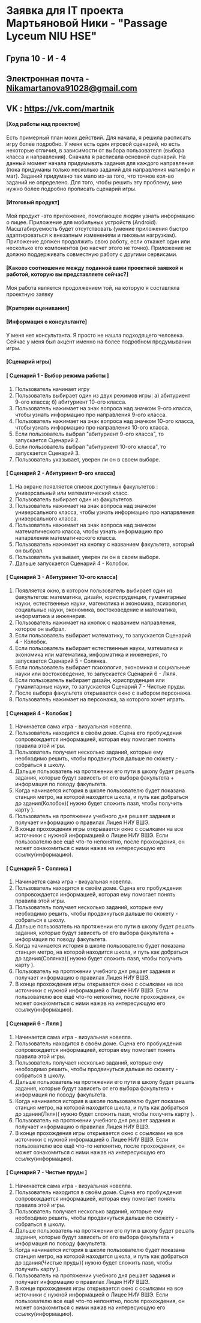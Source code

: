 # Заявка для IT проекта Мартьяновой Ники - "Passage Lyceum NIU HSE"

## Група 10 - И - 4

## Электронная почта - Nikamartanova91028@gmail.com
## VK : https://vk.com/martnik


#### [Ход работы над проектом]

Есть примерный план моих действий. 
Для начала, я решила расписать игру более подробно. 
У меня есть один игровой сценарий, но есть некоторые отличия, в зависимости от выбора пользователя (выбора класса и направления). 
Сначала я расписала основной сценарий. 
На данный момент начала придумывать задания для каждого направления (пока придуманы только несколько заданий для направления матинфо и мат). 
Заданий придумано так мало из-за того, что точное кол-во заданий не определено. 
Для того, чтобы решить эту проблему, мне нужно более подробно прописать сценарий игры.

#### [Итоговый продукт]

Мой продукт -это приложение, помогающее людям узнать информацию о лицее.
Приложение для мобильных устройств (Android).
Масштабируемость будет отсутствовать (умение приложения быстро адаптироваться к внезапным изменениям и пиковым нагрузкам).
Приложение должен продолжить свою работу, если откажет один или несколько его компонентов (но насчет этого не точно).
Приложение не должно поддерживать совместную работу с другими сервисами.

#### [Каково соотношение между поданной вами проектной заявкой и работой, которую вы представляете сейчас?]

Моя работа является продолжением той, на которую я составляла проектную заявку

#### [Критерии оценивания]



#### [Информация о консультанте]

У меня нет консультанта. Я просто не нашла подходящего человека.
Сейчас у меня был акцент именно на более подробном продумывании игры.

#### [Сценарий игры]

#### [ Сценарий 1 - Выбор режима работы ]
1) Пользователь начинает игру 
2) Пользователь выбирает один из двух режимов игры: a) абитуриент 9-ого класса; б) абитуриент 10-ого класса.
3) Пользователь нажимает на знак вопроса над значком 9-ого класса, чтобы узнать информацию про направления 9-ого класса.
4) Пользователь нажимает на знак вопроса над значком 10-ого класса, чтобы узнать информацию про направления 10-ого класса.
5) Если пользователь выбрал "абитуриент 9-ого класса", то запускается Сценарий 2. 
6) Если пользователь выбрал "абитуриент 10-ого класса", то запускается Сценарий 3.
7) Пользователь указывает, уверен ли он в своем выборе.
#### [ Сценарий 2 - Абитуриент 9-ого класса]
1) На экране появляется список доступных факультетов : универсальный или математический класс.
2) Пользователь выбирает один из факультетов.
3) Пользователь нажимает на знак вопроса над значком универсального класса, чтобы узнать информацию про напарвления универсального класса.
4) Пользователь нажимает на знак вопроса над значком математического класса, чтобы узнать информацию про напарвления математического класса.
5) Пользователь нажимает на кнопку с названием факультета, который он выбрал.
6) Пользователь указывает, уверен ли он в своем выборе.
7) Дальше запускается Сценарий 4 - Колобок.
#### [ Сценарий 3 - Абитуриент 10-ого класса]
1) Появляется окно, в котором пользователь выбирает один из факультетов: математика, дизайн, юриспруденция, гуманитарные науки, естественные науки, математика и экономика, психология, социальные науки, экономика, востоковедение и математика, информатика и инженерия.
2) Пользователь нажимает на кнопок с названием направления, которое он выбрал.
3) Если пользователь выбирает математику, то запускается Сценарий 4 - Колобок.
4) Если пользователь выбирает естественные науки, математика и экономика или математика, информатика и инженерия, то запускается Сценарий 5 - Солянка.
5) Если пользователь выбирает психология, экономика и социальные науки или востоковедение, то запускается Сценарий 6 - Ляля.
6) Если пользователь выбирает дизайн, юриспруденция или гуманитарные науки, то запускается Сценарий 7 - Чистые пруды.
7) После выбора факультета открывается окно с выбором персонажа.
8) Пользователь нажимает на персонажа, за которого хочет играть.
#### [ Сценарий 4 - Колобок ]
1) Начинается сама игра - визуальная новелла.
2) Пользователь находится в своём доме. Сцена его пробуждения сопровождается информацией, которая ему помогает понять правила этой игры.
3) Пользователь получает несколько заданий, которые ему необходимо решить, чтобы продвинуться дальше по сюжету - собраться в школу. 
4) Дальше пользователь на протяжении его пути в школу будет решать задания, которые будут зависеть от его выбора факультета + информация по поводу факультета.
5) Когда начинается история в школе пользователю будет показана станция метро, на которой находится школа, и путь как добраться до здания(Колобок)( нужно будет сложить пазл, чтобы получить карту ).
6) Пользователь на протяжении учебного дня решает задания и получает информацию о правилах Лицея НИУ ВШЭ. 
7) В конце прохождения игры открывается окно с ссылками на все источники с нужной информацией о Лицее НИУ ВШЭ. Если пользователю все ещё что-то непонятно, после прохождения, он может ознакомиться с ними нажав на интересующую его ссылку(информацию).
#### [ Сценарий 5 - Солянка ]
1) Начинается сама игра - визуальная новелла.
2) Пользователь находится в своём доме. Сцена его пробуждения сопровождается информацией, которая ему помогает понять правила этой игры.
3) Пользователь получает несколько заданий, которые ему необходимо решить, чтобы продвинуться дальше по сюжету - собраться в школу. 
4) Дальше пользователь на протяжении его пути в школу будет решать задания, которые будут зависеть от его выбора факультета + информация по поводу факультета.
5) Когда начинается история в школе пользователю будет показана станция метро, на которой находится школа, и путь как добраться до здания(Солянка)( нужно будет сложить пазл, чтобы получить карту ).
6) Пользователь на протяжении учебного дня решает задания и получает информацию о правилах Лицея НИУ ВШЭ. 
7) В конце прохождения игры открывается окно с ссылками на все источники с нужной информацией о Лицее НИУ ВШЭ. Если пользователю все ещё что-то непонятно, после прохождения, он может ознакомиться с ними нажав на интересующую его ссылку(информацию).
#### [ Сценарий 6 - Ляля ]
1) Начинается сама игра - визуальная новелла.
2) Пользователь находится в своём доме. Сцена его пробуждения сопровождается информацией, которая ему помогает понять правила этой игры.
3) Пользователь получает несколько заданий, которые ему необходимо решить, чтобы продвинуться дальше по сюжету - собраться в школу. 
4) Дальше пользователь на протяжении его пути в школу будет решать задания, которые будут зависеть от его выбора факультета + информация по поводу факультета.
5) Когда начинается история в школе пользователю будет показана станция метро, на которой находится школа, и путь как добраться до здания(Ляля)( нужно будет сложить пазл, чтобы получить карту ).
6) Пользователь на протяжении учебного дня решает задания и получает информацию о правилах Лицея НИУ ВШЭ. 
7) В конце прохождения игры открывается окно с ссылками на все источники с нужной информацией о Лицее НИУ ВШЭ. Если пользователю все ещё что-то непонятно, после прохождения, он может ознакомиться с ними нажав на интересующую его ссылку(информацию). 
#### [ Сценарий 7 - Чистые пруды ]
1) Начинается сама игра - визуальная новелла.
2) Пользователь находится в своём доме. Сцена его пробуждения сопровождается информацией, которая ему помогает понять правила этой игры.
3) Пользователь получает несколько заданий, которые ему необходимо решить, чтобы продвинуться дальше по сюжету - собраться в школу. 
4) Дальше пользователь на протяжении его пути в школу будет решать задания, которые будут зависеть от его выбора факультета + информация по поводу факультета.
5) Когда начинается история в школе пользователю будет показана станция метро, на которой находится школа, и путь как добраться до здания(Чистые пруды)( нужно будет сложить пазл, чтобы получить карту ).
6) Пользователь на протяжении учебного дня решает задания и получает информацию о правилах Лицея НИУ ВШЭ. 
7) В конце прохождения игры открывается окно с ссылками на все источники с нужной информацией о Лицее НИУ ВШЭ. Если пользователю все ещё что-то непонятно, после прохождения, он может ознакомиться с ними нажав на интересующую его ссылку(информацию).
